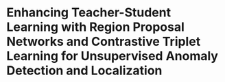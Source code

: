 # Enhancing Teacher-Student Learning with Region Proposal Networks and Contrastive Triplet Learning for Unsupervised Anomaly Detection and Localization

